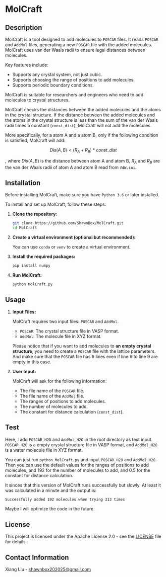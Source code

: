 # MolCraft

## Description

MolCraft is a tool designed to add molecules to `POSCAR` files. It reads `POSCAR` and `AddMol` files, generating a new `POSCAR` file with the added molecules. MolCraft uses van der Waals radii to ensure legal distances between molecules.

Key features include:
- Supports any crystal system, not just cubic.
- Supports choosing the range of positions to add molecules.
- Supports periodic boundary conditions.

MolCraft is suitable for researchers and engineers who need to add molecules to crystal structures.

MolCraft checks the distances between the added molecules and the atoms in the crystal structure. If the distance between the added molecules and the atoms in the crystal structure is less than the sum of the van der Waals radii times a constant (`const_dist`), MolCraft will not add the molecules.

More specifically, for a atom A and a atom B, only if the following condition is satisfied, MolCraft will add:

$$ Dis(A, B) <  (R_A + R_B) * const\_dist $$

, where $Dis(A, B)$ is the distance between atom A and atom B, $R_A$ and $R_B$ are the van der Waals radii of atom A and atom B read from `VdW.ini`.

## Installation

Before installing MolCraft, make sure you have `Python 3.6` or later installed.

To install and set up MolCraft, follow these steps:

1. **Clone the repository:**
   ```sh
   git clone https://github.com/ShawnBox/MolCraft.git
   cd MolCraft
   ```
2. **Create a virtual environment (optional but recommended):**

   You can use `conda` or `venv` to create a virtual environment. 

3. **Install the required packages:**
   ```sh
   pip install numpy
   ```

4. **Run MolCraft:**
   ```sh
   python MolCraft.py
   ```

## Usage

1. **Input Files:**

   MolCraft requires two input files: `POSCAR` and `AddMol`.

   - `POSCAR`: The crystal structure file in VASP format.
   - `AddMol`: The molecule file in XYZ format.

   Please notice that if you want to add molecules to **an empty crystal structure**, you need to create a `POSCAR` file with the lattice parameters. And make sure that the `POSCAR` file has 9 lines even if line 6 to line 9 are empty in this case.

2. **User Input:**

   MolCraft will ask for the following information:

   - The file name of the `POSCAR` file.
   - The file name of the `AddMol` file.
   - The ranges of positions to add molecules.
   - The number of molecules to add.
   - The constant for distance calculation (`const_dist`).

## Test

Here, I add `POSCAR_H2O` and `AddMol_H2O` in the root directory as test input. `POSCAR_H2O` is a empty crystal structure file in VASP format, and `AddMol_H2O` is a water molecule file in XYZ format.

You can just run `python MolCraft.py` and input `POSCAR_H2O` and `AddMol_H2O`. Then you can use the default values for the ranges of positions to add molecules, and $192$ for the number of molecules to add, and $0.5$ for the constant for distance calculation.

It sinces that this version of MolCraft runs successfully but slowly. At least it was calculated in a minute and the output is:

```bash
Successfully added 192 molecules when trying 313 times
```

Maybe I will optimize the code in the future.

## License

This project is licensed under the Apache License 2.0 - see the [LICENSE](LICENSE) file for details.

## Contact Information

Xiang Liu - shawnbox202025@gmail.com

